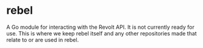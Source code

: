 # rebel

A Go module for interacting with the Revolt API. It is not currently ready for use. This is where we keep rebel itself and any other repositories made that relate to or are used in rebel.
